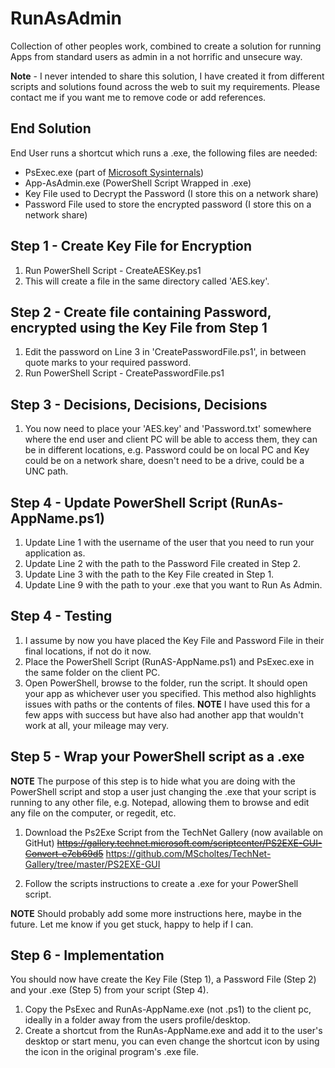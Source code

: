 # RunAsAdmin
Collection of other peoples work, combined to create a solution for running Apps from standard users as admin in a not horrific and unsecure way.

**Note** - I never intended to share this solution, I have created it from different scripts and solutions found across the web to suit my requirements. Please contact me if you want me to remove code or add references.

## End Solution
End User runs a shortcut which runs a .exe, the following files are needed:
* PsExec.exe (part of [Microsoft Sysinternals](https://docs.microsoft.com/en-us/sysinternals/downloads/psexec "Microsoft Sysinternals"))
* App-AsAdmin.exe (PowerShell Script Wrapped in .exe)
* Key File used to Decrypt the Password (I store this on a network share)
* Password File used to store the encrypted password (I store this on a network share)

## Step 1 - Create Key File for Encryption
1. Run PowerShell Script - CreateAESKey.ps1
2. This will create a file in the same directory called 'AES.key'.

## Step 2 - Create file containing Password, encrypted using the Key File from Step 1
1. Edit the password on Line 3 in 'CreatePasswordFile.ps1', in between quote marks to your required password.
2. Run PowerShell Script - CreatePasswordFile.ps1

## Step 3 - Decisions, Decisions, Decisions
1. You now need to place your 'AES.key' and 'Password.txt' somewhere where the end user and client PC will be able to access them, they can be in different locations, e.g. Password could be on local PC and Key could be on a network share, doesn't need to be a drive, could be a UNC path.

## Step 4 - Update PowerShell Script (RunAs-AppName.ps1)
1. Update Line 1 with the username of the user that you need to run your application as.
2. Update Line 2 with the path to the Password File created in Step 2.
3. Update Line 3 with the path to the Key File created in Step 1.
4. Update Line 9 with the path to your .exe that you want to Run As Admin.

## Step 4 - Testing
1. I assume by now you have placed the Key File and Password File in their final locations, if not do it now.
2. Place the PowerShell Script (RunAS-AppName.ps1) and PsExec.exe in the same folder on the client PC.
3. Open PowerShell, browse to the folder, run the script. It should open your app as whichever user you specified. This method also highlights issues with paths or the contents of files.
**NOTE** I have used this for a few apps with success but have also had another app that wouldn't work at all, your mileage may very.

## Step 5 - Wrap your PowerShell script as a .exe
**NOTE** The purpose of this step is to hide what you are doing with the PowerShell script and stop a user just changing the .exe that your script is running to any other file, e.g. Notepad, allowing them to browse and edit any file on the computer, or regedit, etc.

1. Download the Ps2Exe Script from the TechNet Gallery (now available on GitHut)
~~https://gallery.technet.microsoft.com/scriptcenter/PS2EXE-GUI-Convert-e7cb69d5~~
https://github.com/MScholtes/TechNet-Gallery/tree/master/PS2EXE-GUI

2. Follow the scripts instructions to create a .exe for your PowerShell script.

**NOTE** Should probably add some more instructions here, maybe in the future. Let me know if you get stuck, happy to help if I can.

## Step 6 - Implementation
You should now have create the Key File (Step 1), a Password File (Step 2) and your .exe (Step 5) from your script (Step 4).
1. Copy the PsExec and RunAs-AppName.exe (not .ps1) to the client pc, ideally in a folder away from the users profile/desktop.
2. Create a shortcut from the RunAs-AppName.exe and add it to the user's desktop or start menu, you can even change the shortcut icon by using the icon in the original program's .exe file.
